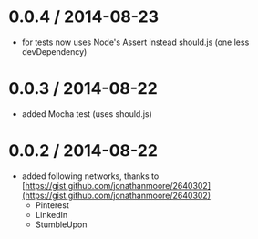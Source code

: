 0.0.4 / 2014-08-23
==================

* for tests now uses Node's Assert instead should.js (one less devDependency)

0.0.3 / 2014-08-22
==================

* added Mocha test (uses should.js)

0.0.2 / 2014-08-22
==================

* added following networks, thanks to [https://gist.github.com/jonathanmoore/2640302](https://gist.github.com/jonathanmoore/2640302)
    - Pinterest
    - LinkedIn
    - StumbleUpon

